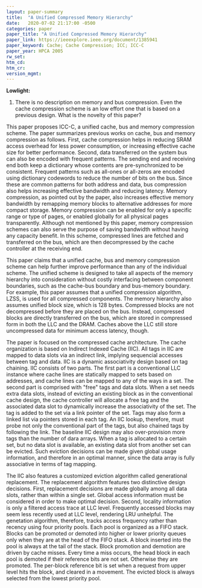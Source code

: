 ```yaml
---
layout: paper-summary
title:  "A Unified Compressed Memory Hierarchy"
date:   2020-07-02 21:17:00 -0500
categories: paper
paper_title: "A Unified Compressed Memory Hierarchy"
paper_link: https://ieeexplore.ieee.org/document/1385941
paper_keyword: Cache; Cache Compression; ICC; ICC-C
paper_year: HPCA 2005
rw_set:
htm_cd:
htm_cr:
version_mgmt:
---
```


**Lowlight:**

1. There is no description on memory and bus compression. Even the cache compression scheme is an low effort one that
   is based on a previous design. What is the novelty of this paper?

This paper proposes ICC-C, a unified cache, bus and memory compression scheme. The paper summarizes previous works on 
cache, bus and memory compression as follows. First, cache compression helps in reducing SRAM access overhead for less
power consumption, or increasing effective cache size for better performance. Second, data transferred on the system bus
can also be encoded with frequent patterns. The sending end and receiving end both keep a dictionary whose contents are 
pre-synchronized to be consistent. Frequent patterns such as all-ones or all-zeros are encoded using dictionary codewords
to reduce the number of bits on the bus. Since these are common patterns for both address and data, bus compression also 
helps increasing effective bandwidth and reducing latency. Memory compression, as pointed out by the paper, also increases
effective memory bandwidth by remapping memory blocks to alternative addresses for more compact storage. Memory
compression can be enabled for only a specific range or type of pages, or enabled globally for all physical pages 
transparently. Although not mentioned by this paper, memory compression schemes can also serve the purpose of saving 
bandwidth without having any capacity benefit. In this scheme, compressed lines are fetched and transferred on the bus,
which are then decompressed by the cache controller at the receiving end.

This paper claims that a unified cache, bus and memory compression scheme can help further improve performance than any
of the individual scheme. The unified scheme is designed to take all aspects of the memory hierarchy into consideration
without costly interfacing between component boundaries, such as the cache-bus boundary and bus-memory boundary.
For example, this paper assumes that a unified compression algorithm, LZSS, is used for all compressed components. 
The memory hierarchy also assumes unified block size, which is 128 bytes. Compressed blocks are not decompressed before 
they are placed on the bus. Instead, compressed blocks are directly transferred on the bus, which are stored in compressed
form in both the LLC and the DRAM. Caches above the LLC still store uncompressed data for minimum access latency, though.

The paper is focused on the compressed cache architecture. The cache organization is based on Indirect Indexed Cache (IIC).
All tags in IIC are mapped to data slots via an indirect link, implying sequencial accesses between tag and data.
IIC is a dynamic associativity design based on tag chaining. IIC consists of two parts. The first part is a conventional 
LLC instance where cache lines are statically mapped to sets based on addresses, and cache lines can be mapped to any of 
the ways in a set. The second part is comprised with "free" tags and data slots. When a set needs extra data slots, instead
of evicting an existing block as in the conventional cache design, the cache controller will allocate a free tag and the 
associated data slot to dynamically increase the associativity of the set. The tag is added to the set via a link pointer
of the set. Tags may also form a linked list via pointers stored in each tag. An IIC lookup, therefore, must probe not only
the conventional part of the tags, but also chained tags by following the link.
The baseline IIC design may also over-provision more tags than the number of dara arrays. When a tag is allocated 
to a certain set, but no data slot is available, an existing data slot from another set can be evicted. Such eviction
decisions can be made given global usage information, and therefore in an optimal manner, since the data array is fully 
associative in terms of tag mapping.

The IIC also features a customized eviction algorithm called generational replacement. The replacement algorithm features
two distinctive design decisions. First, replacement decisions are made globally among all data slots, rather than within
a single set. Global access information must be considered in order to make optimal decision. Second, locality information 
is only a filtered access trace at LLC level. Frequently accessed blocks may seem less recently used at LLC level, rendering 
LRU unhelpful. The genetation algorithm, therefore, tracks access frequency rather than recency using four priority pools.
Each pool is organized as a FIFO stack. Blocks can be promoted or demoted into higher or lower priority queues only when they
are at the head of the FIFO stack. A block inserted into the pool is always at the tail of the stack. Block promotion
and demotion are driven by cache misses. Every time a miss occurs, the head block in each pool is demoted if their reference
bits are not set. Otherwise they are promoted. The per-block reference bit is set when a request from upper level hits 
the block, and cleared in a movement. The evicted block is always selected from the lowest priority pool.

